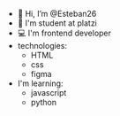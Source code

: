 - 👋 Hi, I’m @Esteban26
- 💚 I'm student at platzi
- 💻 I'm frontend developer
- technologies:
   * HTML
   * css
   * figma
 - I'm learning:
   * javascript
   * python
<!---
Esteban26/Esteban26 is a ✨ special ✨ repository because its `README.md` (this file) appears on your GitHub profile.
You can click the Preview link to take a look at your changes.
--->

